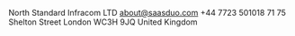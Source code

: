 North Standard Infracom LTD
about@saasduo.com
+44 7723 501018
71 75 Shelton Street London WC3H 9JQ United Kingdom
